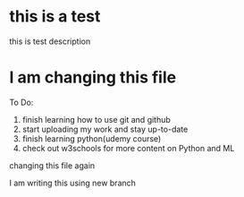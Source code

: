 # this is a test

this is test description

# I am changing this file

To Do:

1. finish learning how to use git and github
2. start uploading my work and stay up-to-date
3. finish learning python(udemy course)
4. check out w3schools for more content on Python and ML

changing this file again

I am writing this using new branch
